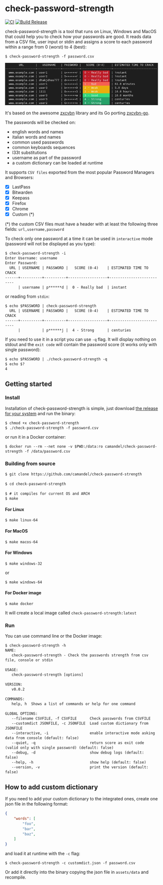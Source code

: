 # check-password-strength

[![CI](https://github.com/camandel/check-password-strength/actions/workflows/ci.yml/badge.svg)](https://github.com/camandel/check-password-strength/actions/workflows/ci.yml) [![Build Release](https://github.com/camandel/check-password-strength/actions/workflows/release.yml/badge.svg)](https://github.com/camandel/check-password-strength/actions/workflows/release.yml)

check-password-strength is a tool that runs on Linux, Windows and MacOS that could help you to check how your passwords are good. It reads data from a CSV file, user input or stdin and assigns a score to each password within a range from 0 (worst) to 4 (best):

```
$ check-password-strength -f password.csv
```
![img](assets/img/screenshot.jpg?raw=true)

It's based on the awesome [zxcvbn](https://github.com/dropbox/zxcvbn) library and its Go porting [zxcvbn-go](https://github.com/nbutton23/zxcvbn-go).

The passwords will be checked on:
- english words and names
- italian words and names
- common used passwords
- common keyboards sequences
- l33t substitutions
- username as part of the password
- a custom dictionary can be loaded at runtime

It supports `CSV files` exported from the most popular Password Managers and Browsers:

- [x] LastPass
- [x] Bitwarden
- [x] Keepass
- [x] Firefox
- [x] Chrome
- [x] Custom (*)

(*) the custom CSV files must have a header with at least the following three fields: `url,username,password`

To check only one password at a time it can be used in `interactive` mode (password will not be displayed as you type):
```
$ check-password-strength -i
Enter Username: username
Enter Password: 
  URL | USERNAME | PASSWORD |   SCORE (0-4)    | ESTIMATED TIME TO CRACK  
------+----------+----------+------------------+--------------------------
      | username | p******d |  0 - Really bad  | instant
```
or reading from `stdin`:
```
$ echo $PASSWORD | check-password-strength
  URL | USERNAME | PASSWORD |   SCORE (0-4)    | ESTIMATED TIME TO CRACK  
------+----------+----------+------------------+--------------------------
      |          | p******j |  4 - Strong      | centuries  
```
If you need to use it in a script you can use `-q` flag. It will display nothing on stdout and the `exit code` will contain the password score (it works only with single password):
```
$ echo $PASSWORD | ./check-password-strength -q
$ echo $?
4
```
## Getting started

### Install

Installation of check-password-strength is simple, just download [the release for your system](https://github.com/camandel/check-password-strength/releases) and run the binary:
```
$ chmod +x check-password-strength
$ ./check-password-strength -f password.csv
```
or run it in a Docker container:
```
$ docker run --rm --net none -v $PWD:/data:ro camandel/check-password-strength -f /data/password.csv
```

### Building from source

```
$ git clone https://github.com/camandel/check-password-strength

$ cd check-password-strength

$ # it compiles for current OS and ARCH
$ make
```
#### For Linux

```shell linux
$ make linux-64
```
#### For MacOS

```shell linux
$ make macos-64
```
#### For Windows

```shell
$ make windows-32
```
or 
```shell
$ make windows-64
```
#### For Docker image

````shell linux
$ make docker
````
It will create a local image called `check-password-strength:latest`

### Run

You can use command line or the Docker image:

```
$ check-password-strength -h
NAME:
   check-password-strength - Check the passwords strength from csv file, console or stdin

USAGE:
   check-password-strength [options]

VERSION:
   v0.0.2

COMMANDS:
   help, h  Shows a list of commands or help for one command

GLOBAL OPTIONS:
   --filename CSVFILE, -f CSVFILE      Check passwords from CSVFILE
   --customdict JSONFILE, -c JSONFILE  Load custom dictionary from JSONFILE
   --interactive, -i                   enable interactive mode asking data from console (default: false)
   --quiet, -q                         return score as exit code (valid only with single password) (default: false)
   --debug, -d                         show debug logs (default: false)
   --help, -h                          show help (default: false)
   --version, -v                       print the version (default: false)
```

## How to add custom dictionary
If you need to add your custom dictionary to the integrated ones, create one json file in the following format:

```json
{
    "words": [
        "foo",
        "bar",
        "baz",
    ]
}
```
and load it at runtime with the `-c` flag:
```
$ check-password-strength -c customdict.json -f password.csv
```
Or add it directly into the binary copying the json file in `assets/data` and recompile.
